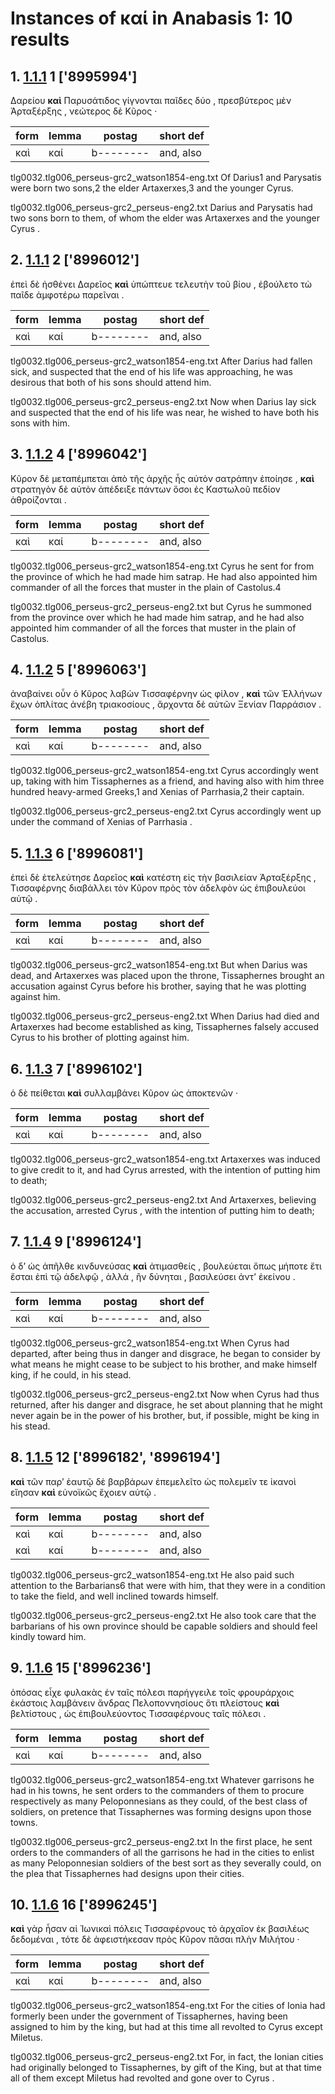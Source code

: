 # Instances of καί in Anabasis 1: 10 results
## 1. [1.1.1](https://beyond-translation.perseus.org/reader/urn:cts:greekLit:tlg0032.tlg006.perseus-grc2:1.1.1?mode=syntax-trees) 1 ['8995994']
Δαρείου **καὶ** Παρυσάτιδος γίγνονται παῖδες δύο , πρεσβύτερος μὲν Ἀρταξέρξης , νεώτερος δὲ Κῦρος · 

| form | lemma | postag | short def |
| --- | --- | --- | --- |
| καὶ | καί | b-------- | and, also |

tlg0032.tlg006_perseus-grc2_watson1854-eng.txt Of Darius1 and Parysatis were born two sons,2 the elder Artaxerxes,3 and the younger Cyrus. 

tlg0032.tlg006_perseus-grc2_perseus-eng2.txt Darius and Parysatis had two sons born to them, of whom the elder was Artaxerxes and the younger  Cyrus . 

## 2. [1.1.1](https://beyond-translation.perseus.org/reader/urn:cts:greekLit:tlg0032.tlg006.perseus-grc2:1.1.1?mode=syntax-trees) 2 ['8996012']
ἐπεὶ δὲ ἠσθένει Δαρεῖος **καὶ** ὑπώπτευε τελευτὴν τοῦ βίου , ἐβούλετο τὼ παῖδε ἀμφοτέρω παρεῖναι . 

| form | lemma | postag | short def |
| --- | --- | --- | --- |
| καὶ | καί | b-------- | and, also |

tlg0032.tlg006_perseus-grc2_watson1854-eng.txt After Darius had fallen sick, and suspected that the end of his life was approaching, he was desirous that both of his sons should attend him. 

tlg0032.tlg006_perseus-grc2_perseus-eng2.txt Now when Darius lay sick and suspected that the end of his life was near, he wished to have both his sons with him. 

## 3. [1.1.2](https://beyond-translation.perseus.org/reader/urn:cts:greekLit:tlg0032.tlg006.perseus-grc2:1.1.2?mode=syntax-trees) 4 ['8996042']
Κῦρον δὲ μεταπέμπεται ἀπὸ τῆς ἀρχῆς ἧς αὐτὸν σατράπην ἐποίησε , **καὶ** στρατηγὸν δὲ αὐτὸν ἀπέδειξε πάντων ὅσοι ἐς Καστωλοῦ πεδίον ἁθροίζονται . 

| form | lemma | postag | short def |
| --- | --- | --- | --- |
| καὶ | καί | b-------- | and, also |

tlg0032.tlg006_perseus-grc2_watson1854-eng.txt Cyrus he sent for from the province of which he had made him satrap. He had also appointed him commander of all the forces that muster in the plain of Castolus.4 

tlg0032.tlg006_perseus-grc2_perseus-eng2.txt but  Cyrus  he summoned from the province over which he had made him satrap, and he had also appointed him commander of all the forces that muster in the plain of Castolus. 

## 4. [1.1.2](https://beyond-translation.perseus.org/reader/urn:cts:greekLit:tlg0032.tlg006.perseus-grc2:1.1.2?mode=syntax-trees) 5 ['8996063']
ἀναβαίνει οὖν ὁ Κῦρος λαβὼν Τισσαφέρνην ὡς φίλον , **καὶ** τῶν Ἑλλήνων ἔχων ὁπλίτας ἀνέβη τριακοσίους , ἄρχοντα δὲ αὐτῶν Ξενίαν Παρράσιον . 

| form | lemma | postag | short def |
| --- | --- | --- | --- |
| καὶ | καί | b-------- | and, also |

tlg0032.tlg006_perseus-grc2_watson1854-eng.txt Cyrus accordingly went up, taking with him Tissaphernes as a friend, and having also with him three hundred heavy-armed Greeks,1 and Xenias of Parrhasia,2 their captain. 

tlg0032.tlg006_perseus-grc2_perseus-eng2.txt Cyrus  accordingly went up under the command of Xenias of  Parrhasia . 

## 5. [1.1.3](https://beyond-translation.perseus.org/reader/urn:cts:greekLit:tlg0032.tlg006.perseus-grc2:1.1.3?mode=syntax-trees) 6 ['8996081']
ἐπεὶ δὲ ἐτελεύτησε Δαρεῖος **καὶ** κατέστη εἰς τὴν βασιλείαν Ἀρταξέρξης , Τισσαφέρνης διαβάλλει τὸν Κῦρον πρὸς τὸν ἀδελφὸν ὡς ἐπιβουλεύοι αὐτῷ . 

| form | lemma | postag | short def |
| --- | --- | --- | --- |
| καὶ | καί | b-------- | and, also |

tlg0032.tlg006_perseus-grc2_watson1854-eng.txt But when Darius was dead, and Artaxerxes was placed upon the throne, Tissaphernes brought an accusation against Cyrus before his brother, saying that he was plotting against him. 

tlg0032.tlg006_perseus-grc2_perseus-eng2.txt When Darius had died and Artaxerxes had become established as king, Tissaphernes falsely accused  Cyrus  to his brother of plotting against him. 

## 6. [1.1.3](https://beyond-translation.perseus.org/reader/urn:cts:greekLit:tlg0032.tlg006.perseus-grc2:1.1.3?mode=syntax-trees) 7 ['8996102']
ὁ δὲ πείθεται **καὶ** συλλαμβάνει Κῦρον ὡς ἀποκτενῶν · 

| form | lemma | postag | short def |
| --- | --- | --- | --- |
| καὶ | καί | b-------- | and, also |

tlg0032.tlg006_perseus-grc2_watson1854-eng.txt Artaxerxes was induced to give credit to it, and had Cyrus arrested, with the intention of putting him to death; 

tlg0032.tlg006_perseus-grc2_perseus-eng2.txt And Artaxerxes, believing the accusation, arrested  Cyrus , with the intention of putting him to death; 

## 7. [1.1.4](https://beyond-translation.perseus.org/reader/urn:cts:greekLit:tlg0032.tlg006.perseus-grc2:1.1.4?mode=syntax-trees) 9 ['8996124']
ὁ δ’ ὡς ἀπῆλθε κινδυνεύσας **καὶ** ἀτιμασθείς , βουλεύεται ὅπως μήποτε ἔτι ἔσται ἐπὶ τῷ ἀδελφῷ , ἀλλά , ἢν δύνηται , βασιλεύσει ἀντ’ ἐκείνου . 

| form | lemma | postag | short def |
| --- | --- | --- | --- |
| καὶ | καί | b-------- | and, also |

tlg0032.tlg006_perseus-grc2_watson1854-eng.txt When Cyrus had departed, after being thus in danger and disgrace, he began to consider by what means he might cease to be subject to his brother, and make himself king, if he could, in his stead. 

tlg0032.tlg006_perseus-grc2_perseus-eng2.txt Now when  Cyrus  had thus returned, after his danger and disgrace, he set about planning that he might never again be in the power of his brother, but, if possible, might be king in his stead. 

## 8. [1.1.5](https://beyond-translation.perseus.org/reader/urn:cts:greekLit:tlg0032.tlg006.perseus-grc2:1.1.5?mode=syntax-trees) 12 ['8996182', '8996194']
**καὶ** τῶν παρ’ ἑαυτῷ δὲ βαρβάρων ἐπεμελεῖτο ὡς πολεμεῖν τε ἱκανοὶ εἴησαν **καὶ** εὐνοϊκῶς ἔχοιεν αὐτῷ . 

| form | lemma | postag | short def |
| --- | --- | --- | --- |
| καὶ | καί | b-------- | and, also |
| καὶ | καί | b-------- | and, also |

tlg0032.tlg006_perseus-grc2_watson1854-eng.txt He also paid such attention to the Barbarians6 that were with him, that they were in a condition to take the field, and well inclined towards himself. 

tlg0032.tlg006_perseus-grc2_perseus-eng2.txt He also took care that the barbarians of his own province should be capable soldiers and should feel kindly toward him. 

## 9. [1.1.6](https://beyond-translation.perseus.org/reader/urn:cts:greekLit:tlg0032.tlg006.perseus-grc2:1.1.6?mode=syntax-trees) 15 ['8996236']
ὁπόσας εἶχε φυλακὰς ἐν ταῖς πόλεσι παρήγγειλε τοῖς φρουράρχοις ἑκάστοις λαμβάνειν ἄνδρας Πελοποννησίους ὅτι πλείστους **καὶ** βελτίστους , ὡς ἐπιβουλεύοντος Τισσαφέρνους ταῖς πόλεσι . 

| form | lemma | postag | short def |
| --- | --- | --- | --- |
| καὶ | καί | b-------- | and, also |

tlg0032.tlg006_perseus-grc2_watson1854-eng.txt Whatever garrisons he had in his towns, he sent orders to the commanders of them to procure respectively as many Peloponnesians as they could, of the best class of soldiers, on pretence that Tissaphernes was forming designs upon those towns. 

tlg0032.tlg006_perseus-grc2_perseus-eng2.txt In the first place, he sent orders to the commanders of all the garrisons he had in the cities to enlist as many Peloponnesian soldiers of the best sort as they severally could, on the plea that Tissaphernes had designs upon their cities. 

## 10. [1.1.6](https://beyond-translation.perseus.org/reader/urn:cts:greekLit:tlg0032.tlg006.perseus-grc2:1.1.6?mode=syntax-trees) 16 ['8996245']
**καὶ** γὰρ ἦσαν αἱ Ἰωνικαὶ πόλεις Τισσαφέρνους τὸ ἀρχαῖον ἐκ βασιλέως δεδομέναι , τότε δὲ ἀφειστήκεσαν πρὸς Κῦρον πᾶσαι πλὴν Μιλήτου · 

| form | lemma | postag | short def |
| --- | --- | --- | --- |
| καὶ | καί | b-------- | and, also |

tlg0032.tlg006_perseus-grc2_watson1854-eng.txt For the cities of Ionia had formerly been under the government of Tissaphernes, having been assigned to him by the king, but had at this time all revolted to Cyrus except Miletus. 

tlg0032.tlg006_perseus-grc2_perseus-eng2.txt For, in fact, the Ionian cities had originally belonged to Tissaphernes, by gift of the King, but at that time all of them except  Miletus  had revolted and gone over to  Cyrus . 

